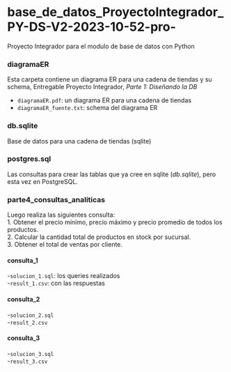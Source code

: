 # base_de_datos_ProyectoIntegrador_PY-DS-V2-2023-10-52-pro-
Proyecto Integrador para el modulo de base de datos con Python

### diagramaER
Esta carpeta contiene un diagrama ER para una cadena de tiendas y su schema, Entregable Proyecto Integrador, *Parte 1: Diseñando la DB*

- `diagramaER.pdf`: un diagrama ER para una cadena de tiendas
- `diagramaER_fuente.txt`: schema del diagrama ER

### db.sqlite
Base de datos para una cadena de tiendas (sqlite)

### postgres.sql
Las consultas para crear las tablas que ya cree en sqlite (*_db.sqlite_*), pero esta vez en PostgreSQL.

### parte4_consultas_analiticas
Luego realiza las siguientes consulta:  
    1. Obtener el precio mínimo, precio máximo y precio promedio de todos los productos.  
    2. Calcular la cantidad total de productos en stock por sucursal.  
    3. Obtener el total de ventas por cliente.  
    
#### consulta_1
-`solucion_1.sql`: los queries realizados  
-`result_1.csv`: con las respuestas   
#### consulta_2	
-`solucion_2.sql`  
-`result_2.csv`  
#### consulta_3
-`solucion_3.sql`  
-`result_3.csv`  
